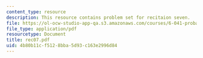 ```yaml
---
content_type: resource
description: This resource contains problem set for recitaion seven.
file: https://ol-ocw-studio-app-qa.s3.amazonaws.com/courses/6-041-probabilistic-systems-analysis-and-applied-probability-spring-2006/4b80b11cf5128bba5d93c163e2996d84_rec07.pdf
file_type: application/pdf
resourcetype: Document
title: rec07.pdf
uid: 4b80b11c-f512-8bba-5d93-c163e2996d84
---
```


